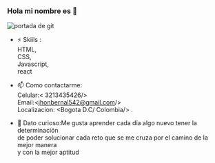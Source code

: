 ### Hola mi nombre es 👋

![portada de git](https://user-images.githubusercontent.com/114950712/223808229-20b80245-4390-4a2c-b99b-d57aa15e4a59.png)

- ⚡  Skiils : <br/> HTML,<br/>  CSS,<br/>  Javascript,<br/>  react 

- 📫 Como contactarme: <br/> Celular:< 3213435426/> <br/>  Email:<jhonbernal542@gmail.com/>  <br/> Localizacion: <Bogota D.C/ Colombia/> 
.
- 🤔 Dato curioso:Me gusta aprender cada día algo nuevo tener la determinación <br/> 
 de poder solucionar cada reto que se me cruza por el camino de la mejor manera <br/> 
 y con la mejor aptitud  

